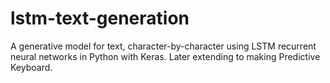 # lstm-text-generation
A generative model for text, character-by-character using LSTM recurrent neural networks in Python with Keras. Later extending to making Predictive Keyboard.
